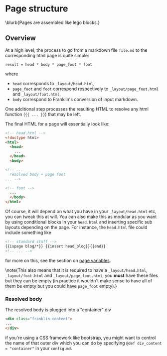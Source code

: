 <!--
reviewed: 18/4/20
-->

# Page structure


\blurb{Pages are assembled like lego blocks.}

<!-- \lineskip

\toc -->

## Overview

At a high level, the process to go from a markdown file `file.md` to the corresponding html page is quite simple:

```plaintext
result = head * body * page_foot * foot
```

where

* `head` corresponds to  `_layout/head.html`,
* `page_foot` and `foot` correspond respectively to  `_layout/page_foot.html` and `_layout/foot.html`,
* `body` correspond to Franklin's conversion of input markdown.

One additional step processes the resulting HTML to resolve any html function (`{{ ... }}`) that may be left.

The final HTML for a page will essentially look like:

```html
<!-- head.html -->
<!doctype html>
<html>
  <head>
    ...
  </head>
  <body>

<!-- ...
  resolved body + page foot
... -->

<!-- foot -->
  ...
  </body>
</html>  
```

Of course, it will depend on what you have in your `_layout/head.html` etc, you can tweak this at will. You can also make this as modular as you want by using conditional blocks in your `head.html` and inserting specific sub layouts depending on the page. For instance, the `head.html` file could include something like

```html
<!-- standard stuff -->
{{ispage blog/*}} {{insert head_blog}}{{end}}
<!-- ... -->
```

for more on this, see the section on [page variables](/syntax/page-variables/).

\note{This also means that it is required to have a `_layout/head.html`, `_layout/foot.html` and `_layout/page_foot.html`, you **must** have these files but they can be empty (in practice it wouldn't make sense to have all of them be empty but you could have `page_foot` empty).}

### Resolved body

The resolved body is plugged into a "container" div

```html
<div class="franklin-content">
...
</div>
```

if you're using a CSS framework like bootstrap, you might want to control the name of that outer div which you can do by specifying `@def div_content = "container"` in your `config.md`.
